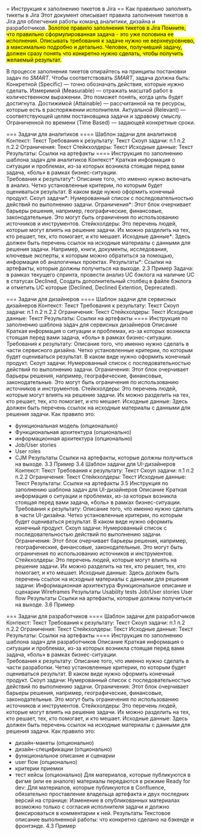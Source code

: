 = Инструкция к заполнению тикетов в Jira
==  Как правильно заполнять тикеты в Jira
 Этот документ описывает правила заполнения тикетов в Jira для облегчения работы команд 
аналитики, дизайна и разработчиков.
 <mark>Золотое правило заполнения тикетов в Jira
 Помните, что правильно сформулированная задача - это уже половина ее исполнения.
 Описывать требования к задаче нужно не верхнеуровнево, а максимально подробно и детально.
 Человек, получивший задачу, должен сразу понять что конкретно нужно сделать, чтобы получить желаемый результат.</mark>

 В процессе заполнения тикетов опирайтесь на принципы постановки задач по *SMART*.
 Чтобы соответствовать *SMART*, задача должна быть:
 Конкретной (Specific) — точно обозначать действия, которые нужно сделать.
 Измеримой (Measurable) — отражать масштаб работ в количественном выражении. Это поможет понять, когда цель будет достигнута.
 Достижимой (Attainable) — рассчитанной на те ресурсы, которые есть в распоряжении исполнителя.
 Актуальной (Relevant) — соответствующей целям постановщика задачи и здравому смыслу.
 Ограниченной по времени (Time Based) — задающей конкретные сроки.
 
 === Задачи для аналитиков
 ==== Шаблон задачи для аналитиков
 Контекст:
 Текст
 Требования к результату:
 Текст
 Скоуп задачи:
 п.1
 п.2
 п.2.2
 Ограничения:
 Текст
 Стейкхолдеры:
 Текст
 Исходные данные:
 Текст
 Результаты:
 Ссылки на артефакты
==== Инструкция по заполнению шаблона задач для аналитиков
 Контекст*
 Краткая информация о ситуации и проблемах, из-за которых возникла стоящая перед вами задача, «боль» в рамках бизнес-ситуации.  
Требования к результату*:
Описание того, что именно нужно включать в анализ. 
Четко установленные критерии, по которым будет оцениваться результат. 
В каком виде нужно оформить конечный продукт.
 Скоуп задачи*:
 Нумерованный список с последовательностью действий по выполнению задачи.
 Ограничения*:
 Этот блок очерчивает барьеры решения, например, географические, финансовые, законодательные. Это могут быть ограничения по использованию источников и инструментов.
 Стейкхолдеры:
 Это перечень людей, которые могут влиять на решение задачи. Их можно разделить на тех, кто решает, тех, кто помогает, и кто мешает.
 Исходные данные*:
 Здесь должен быть перечень ссылок на исходные материалы с данными для решения задачи. 
 Например, книги, документы, исследования, ключевые эксперты, к которым можно обратиться за помощью, информация об аналогичных проектах.
 Результаты*:
 Ссылки на артефакты, которые должны получиться на выходе.
 2.3 Пример
 Задача: в рамках текущего спринта, провести анализ UC бэклога на наличие UC в статусах
 Declined, Создать дополнительный столбец в файле бэклога и отметить UC которые (Declined, 
Declined Extention, Deprecated).
 
=== Задачи для дизайнеров
==== Шаблон задачи для сервисных дизайнеров
 Контекст:
 Текст
 Требования к результату:
 Текст
 Скоуп задачи:
 п.1
 п.2
 п.2.2
 Ограничения:
 Текст
 Стейкхолдеры:
 Текст
 Исходные данные:
 Текст
 Результаты:
 Ссылки на артефакты
==== Инструкция по заполнению шаблона задач для сервисных дизайнеров
 Описание
 Краткая информация о ситуации и проблемах, из-за которых возникла стоящая перед вами 
задача, «боль» в рамках бизнес-ситуации.  
Требования к результату:
 Описание того, что именно нужно сделать в части сервисного дизайна.
 Четко установленные критерии, по которым будет оцениваться результат. 
В каком виде нужно оформить конечный продукт.
 Скоуп задачи:
 Нумерованный список с последовательностью действий по выполнению задачи.
 Ограничения:
 Этот блок очерчивает барьеры решения, например, географические, финансовые, законодательные. 
Это могут быть ограничения по использованию источников и инструментов.
 Стейкхолдеры:
 Это перечень людей, которые могут влиять на решение задачи. 
Их можно разделить на тех, кто решает, тех, кто помогает, и кто мешает.
 Исходные данные:
 Здесь должен быть перечень ссылок на исходные материалы с данными для решения задачи. 
Как правило это:
 - функциональная модель (опционально)
 - Функциональная архитектура (опционально)
 - информационная архитектура (опционально)
 - Job/User stories
 - User roles
 - CJM
 Результаты
 Ссылки на артефакты, которые должны получиться на выходе.
 3.3 Пример
 3.4 Шаблон задачи для UI-дизайнеров
 Контекст:
 Текст
 Требования к результату:
 Текст
 Скоуп задачи:
 п.1
 п.2
 п.2.2
 Ограничения:
 Текст
 Стейкхолдеры:
 Текст
 Исходные данные:
 Текст
 Результаты:
 Ссылки на артефакты
 3.5 Инструкция по заполнению шаблона задач для UI-дизайнеров
 Описание
 Краткая информация о ситуации и проблемах, из-за которых возникла стоящая перед вами задача, «боль» в рамках бизнес-ситуации.  
Требования к результату:
 Описание того, что именно нужно сделать в части UI-дизайна.
 Четко установленные критерии, по которым будет оцениваться результат. 
В каком виде нужно оформить конечный продукт.
 Скоуп задачи:
 Нумерованный список с последовательностью действий по выполнению задачи.
 Ограничения:
 Этот блок очерчивает барьеры решения, например, географические, финансовые, 
законодательные. 
Это могут быть ограничения по использованию источников и инструментов.
 Стейкхолдеры:
 Это перечень людей, которые могут влиять на решение задачи. 
Их можно разделить на тех, кто решает, тех, кто помогает, и кто мешает.
 Исходные данные:
 Здесь должен быть перечень ссылок на исходные материалы с данными для решения задачи:
 Информационная архитектура
 Функциональное описание и сценарии
 Wireframes
 Результаты Usability tests
 Job/User stories
 User flow
 Результаты
 Ссылки на артефакты, которые должны получиться на выходе.
 3.6 Пример
 
 === Задачи для разработчиков
 ==== Шаблон задачи для разработчиков
 Контекст:
 Текст
 Требования к результату:
 Текст
 Скоуп задачи:
 п.1
 п.2
 п.2.2
 Ограничения:
 Текст
 Стейкхолдеры:
 Текст
 Исходные данные:
 Текст
 Результаты:
 Ссылки на артефакты
==== Инструкция по заполнению шаблона задач для разработчиков
 Описание
 Краткая информация о ситуации и проблемах, из-за которых возникла стоящая перед вами задача, «боль» в рамках бизнес-ситуации.  
Требования к результату:
 Описание того, что именно нужно сделать в части разработки.
 Четко установленные критерии, по которым будет оцениваться результат. 
В каком виде нужно оформить конечный продукт.
 Скоуп задачи:
 Нумерованный список с последовательностью действий по выполнению задачи.
 Ограничения:
 Этот блок очерчивает барьеры решения, например, географические, финансовые, законодательные. 
Это могут быть ограничения по использованию источников и инструментов.
 Стейкхолдеры:
 Это перечень людей, которые могут влиять на решение задачи. 
Их можно разделить на тех, кто решает, тех, кто помогает, и кто мешает.
 Исходные данные:
 Здесь должен быть перечень ссылок на исходные материалы с данными для решения задачи.
 Как правило это:
 - дизайн-макеты (опционально)
 - дизайн-спецификации (опционально)
 - функциональное описание и сценарии
 - user flow (опционально)
 - критерии приемки
 - тест кейсы (опционально)
 Для материалов, которые публикуются в фигме (или ее аналоге) материалы передаются в 
режиме Ready for dev:
 Для материалов, которые публикуются в Confluence, обязательно проставление владельца 
артефакта и двух последних версий на странице:
 Изменение в опубликованных материалах возможно только с согласия исполнителя задачи и 
должно фиксироваться в комментарии к ней.
 Результаты
 Текстовое описание выполненной работы: что конкретно сделано на бэкенде и фронтэнде.
 4.3 Пример